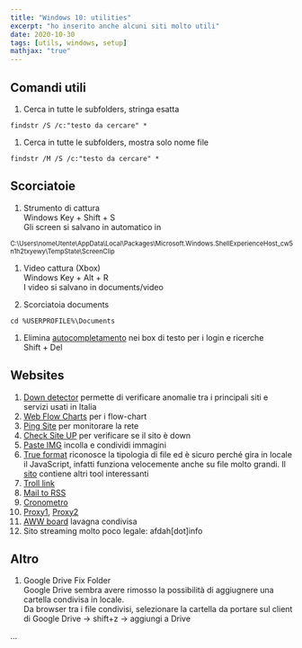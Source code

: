```yaml
---
title: "Windows 10: utilities"
excerpt: "ho inserito anche alcuni siti molto utili"
date: 2020-10-30
tags: [utils, windows, setup]
mathjax: "true"
---
```


## Comandi utili
1. Cerca in tutte le subfolders, stringa esatta
```console
findstr /S /c:"testo da cercare" *
```
1. Cerca in tutte le subfolders, mostra solo nome file
```console
findstr /M /S /c:"testo da cercare" *
```

## Scorciatoie
1. Strumento di cattura  
Windows Key + Shift + S  
Gli screen si salvano in automatico in  
<span style="font-size: 3mm">
C:\Users\nomeUtente\AppData\Local\Packages\Microsoft.Windows.ShellExperienceHost_cw5n1h2txyewy\TempState\ScreenClip  
</span>

1. Video cattura (Xbox)  
Windows Key + Alt + R  
I video si salvano in documents/video

1. Scorciatoia documents
```console
cd %USERPROFILE%\Documents
```

1. Elimina [autocompletamento](https://superuser.com/questions/171198/remove-auto-complete-field-entries-in-google-chrome) nei box di testo per i login e ricerche  
Shift + Del


## Websites
1. [Down detector](https://downdetector.it/) permette di verificare anomalie tra i principali siti e servizi usati in Italia 
1. [Web Flow Charts](https://app.diagrams.net) per i flow-chart
1. [Ping Site](https://ping.canbeuseful.com/en#ping) per monitorare la rete
1. [Check Site UP](https://www.uptrends.com/tools/uptime) per verificare se il sito è down
1. [Paste IMG](https://snipboard.io) incolla e condividi immagini
1. [True format](https://www.toolsley.com/file.html) riconosce la tipologia di file ed è sicuro perché gira in locale il JavaScript, infatti funziona velocemente anche su file molto grandi. Il [sito](https://www.toolsley.com/) contiene altri tool interessanti
1. [Troll link](https://matias.ma/nsfw/)
1. [Mail to RSS](https://notifier.in/integrations/email-to-rss)
1. [Cronometro](https://www.timeanddate.com/stopwatch/)
1. [Proxy1](https://hidester.com/proxy/), [Proxy2](https://www.proxysite.com/)
1. [AWW board](https://awwapp.com/) lavagna condivisa
1. Sito streaming molto poco legale: afdah[dot]info



## Altro
1. Google Drive Fix Folder  
Google Drive sembra avere rimosso la possibilità di aggiugnere una cartella condivisa in locale.  
Da browser tra i file condivisi, selezionare la cartella da portare sul client di Google Drive → shift+z → aggiungi a Drive









...
